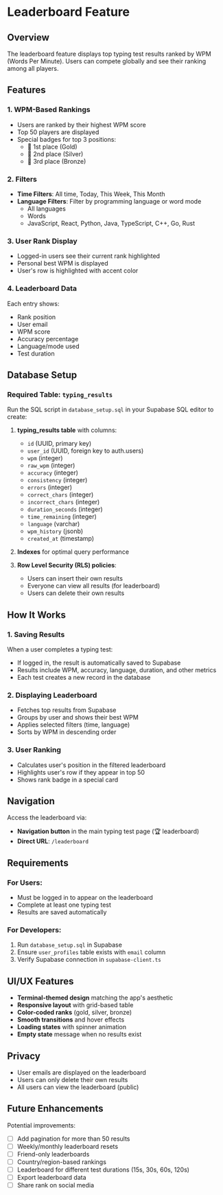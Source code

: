 # Leaderboard Feature

## Overview
The leaderboard feature displays top typing test results ranked by WPM (Words Per Minute). Users can compete globally and see their ranking among all players.

## Features

### 1. **WPM-Based Rankings**
- Users are ranked by their highest WPM score
- Top 50 players are displayed
- Special badges for top 3 positions:
  - 🥇 1st place (Gold)
  - 🥈 2nd place (Silver)
  - 🥉 3rd place (Bronze)

### 2. **Filters**
- **Time Filters**: All time, Today, This Week, This Month
- **Language Filters**: Filter by programming language or word mode
  - All languages
  - Words
  - JavaScript, React, Python, Java, TypeScript, C++, Go, Rust

### 3. **User Rank Display**
- Logged-in users see their current rank highlighted
- Personal best WPM is displayed
- User's row is highlighted with accent color

### 4. **Leaderboard Data**
Each entry shows:
- Rank position
- User email
- WPM score
- Accuracy percentage
- Language/mode used
- Test duration

## Database Setup

### Required Table: `typing_results`

Run the SQL script in `database_setup.sql` in your Supabase SQL editor to create:

1. **typing_results table** with columns:
   - `id` (UUID, primary key)
   - `user_id` (UUID, foreign key to auth.users)
   - `wpm` (integer)
   - `raw_wpm` (integer)
   - `accuracy` (integer)
   - `consistency` (integer)
   - `errors` (integer)
   - `correct_chars` (integer)
   - `incorrect_chars` (integer)
   - `duration_seconds` (integer)
   - `time_remaining` (integer)
   - `language` (varchar)
   - `wpm_history` (jsonb)
   - `created_at` (timestamp)

2. **Indexes** for optimal query performance
3. **Row Level Security (RLS) policies**:
   - Users can insert their own results
   - Everyone can view all results (for leaderboard)
   - Users can delete their own results

## How It Works

### 1. **Saving Results**
When a user completes a typing test:
- If logged in, the result is automatically saved to Supabase
- Results include WPM, accuracy, language, duration, and other metrics
- Each test creates a new record in the database

### 2. **Displaying Leaderboard**
- Fetches top results from Supabase
- Groups by user and shows their best WPM
- Applies selected filters (time, language)
- Sorts by WPM in descending order

### 3. **User Ranking**
- Calculates user's position in the filtered leaderboard
- Highlights user's row if they appear in top 50
- Shows rank badge in a special card

## Navigation

Access the leaderboard via:
- **Navigation button** in the main typing test page (🏆 leaderboard)
- **Direct URL**: `/leaderboard`

## Requirements

### For Users:
- Must be logged in to appear on the leaderboard
- Complete at least one typing test
- Results are saved automatically

### For Developers:
1. Run `database_setup.sql` in Supabase
2. Ensure `user_profiles` table exists with `email` column
3. Verify Supabase connection in `supabase-client.ts`

## UI/UX Features

- **Terminal-themed design** matching the app's aesthetic
- **Responsive layout** with grid-based table
- **Color-coded ranks** (gold, silver, bronze)
- **Smooth transitions** and hover effects
- **Loading states** with spinner animation
- **Empty state** message when no results exist

## Privacy

- User emails are displayed on the leaderboard
- Users can only delete their own results
- All users can view the leaderboard (public)

## Future Enhancements

Potential improvements:
- [ ] Add pagination for more than 50 results
- [ ] Weekly/monthly leaderboard resets
- [ ] Friend-only leaderboards
- [ ] Country/region-based rankings
- [ ] Leaderboard for different test durations (15s, 30s, 60s, 120s)
- [ ] Export leaderboard data
- [ ] Share rank on social media
